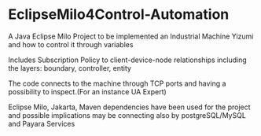 # EclipseMilo4Control-Automation

A Java Eclipse Milo Project to be implemented an Industrial Machine Yizumi and how to control it through variables

Includes Subscription Policy to client-device-node relationships including the layers: boundary, controller, entity

The code connects to the machine through TCP ports and having a possibility to inspect.(For an instance UA Expert)

Eclipse Milo, Jakarta, Maven dependencies have been used for the project and possible implications may be connecting also by postgreSQL/MySQL and Payara Services
